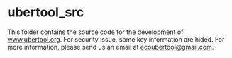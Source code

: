 ubertool_src
============

This folder contains the source code for the development of www.ubertool.org. For security issue, some key information are hided. For more information, please send us an email at ecoubertool@gmail.com.
